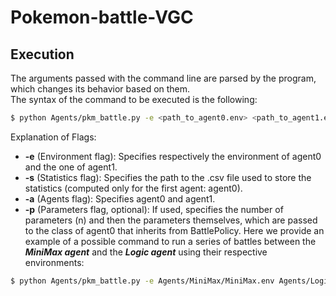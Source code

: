 # Pokemon-battle-VGC
## Execution
The arguments passed with the command line are parsed by the program, which changes its behavior based on them.  
The syntax of the command to be executed is the following:

```bash
$ python Agents/pkm_battle.py -e <path_to_agent0.env> <path_to_agent1.env> -s <path_to_statistics.csv> -a <agent0> <agent1> -p <n> <param_1>=<value_1>:<type_1> ... <param_n>=<value_n>:<type_n>
```

Explanation of Flags:
- **-e** (Environment flag): Specifies respectively the environment of agent0 and the one of agent1.
- **-s** (Statistics flag): Specifies the path to the .csv file used to store the statistics (computed only for the first agent: agent0).
- **-a** (Agents flag): Specifies agent0 and agent1.
- **-p** (Parameters flag, optional): If used, specifies the number of parameters (n) and then the parameters themselves, which are passed to the class of agent0 that inherits from BattlePolicy.
Here we provide an example of a possible command to run a series of battles between the ***MiniMax agent*** and the ***Logic agent*** using their respective environments:

```bash
$ python Agents/pkm_battle.py -e Agents/MiniMax/MiniMax.env Agents/Logic/Logic.env -s Agents/Statistics/MiniMax_vs.csv -a MiniMax Logic
```
 
